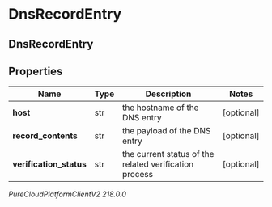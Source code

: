 # DnsRecordEntry

## DnsRecordEntry

## Properties

|Name | Type | Description | Notes|
|------------ | ------------- | ------------- | -------------|
| **host** | str | the hostname of the DNS entry | [optional] |
| **record_contents** | str | the payload of the DNS entry | [optional] |
| **verification_status** | str | the current status of the related verification process | [optional] |



_PureCloudPlatformClientV2 218.0.0_
